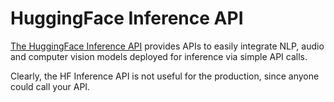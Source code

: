 # HuggingFace Inference API

[The HuggingFace Inference API](https://huggingface.co/inference-api) provides APIs to easily integrate NLP, audio and computer vision models deployed for inference via simple API calls.

Clearly, the HF Inference API is not useful for the production, since anyone could call your API.

